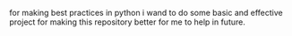 for making best practices in python i wand to do some basic and effective project for making this repository better for me to help in future.

